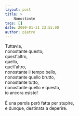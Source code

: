```yaml
---
layout: post
title: >
    Nonostante
tags: []
date: 2009-01-31 23:55:00
author: pietro
---
```

Tuttavia,<br/>nonostante questo,<br/>quest'altro,<br/>quello,<br/>quell'altro,<br/>nonostante il tempo bello,<br/>nonostante quello brutto,<br/>nonostante tutto,<br/>nonostante quello e questo,<br/>io ancora esisto!<br/><br/>È una parola però fatta per stupire,<br/>e dunque, destinata a deperire.
